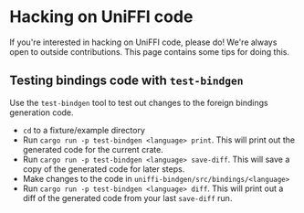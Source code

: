 # Hacking on UniFFI code

If you're interested in hacking on UniFFI code, please do!
We're always open to outside contributions.
This page contains some tips for doing this.

## Testing bindings code with `test-bindgen`

Use the `test-bindgen` tool to test out changes to the foreign bindings generation code.

- `cd` to a fixture/example directory
- Run `cargo run -p test-bindgen <language> print`.  This will print out the generated code for the current crate.
- Run `cargo run -p test-bindgen <language> save-diff`.  This will save a copy of the generated code for later steps.
- Make changes to the code in `uniffi-bindgen/src/bindings/<language>`
- Run `cargo run -p test-bindgen <language> diff`.  This will print out a diff of the generated code from your last `save-diff` run.


